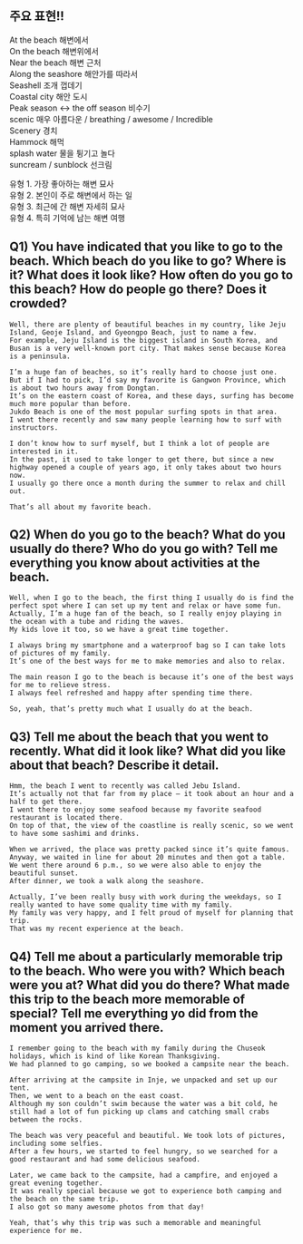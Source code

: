 ## 주요 표현!!
At the beach 해변에서  
On the beach 해변위에서  
Near the beach 해변 근처  
Along the seashore 해안가를 따라서  
Seashell 조개 껍데기  
Coastal city 해안 도시  
Peak season ↔ the off season 비수기  
scenic 매우 아름다운 / breathing / awesome / Incredible  
Scenery 경치  
Hammock 해먹  
splash water 물을 튕기고 놀다  
suncream / sunblock 선크림  

유형 1. 가장 좋아하는 해변 묘사  
유형 2. 본인이 주로 해변에서 하는 일  
유형 3. 최근에 간 해변 자세히 묘사  
유형 4. 특히 기억에 남는 해변 여행  
## Q1) You have indicated that you like to go to the beach. Which beach do you like to go? Where is it?  What does it look like? How often do you go to this beach? How do people go there? Does it crowded?
```
Well, there are plenty of beautiful beaches in my country, like Jeju Island, Geoje Island, and Gyeongpo Beach, just to name a few.
For example, Jeju Island is the biggest island in South Korea, and Busan is a very well-known port city. That makes sense because Korea is a peninsula.

I’m a huge fan of beaches, so it’s really hard to choose just one.
But if I had to pick, I’d say my favorite is Gangwon Province, which is about two hours away from Dongtan.
It’s on the eastern coast of Korea, and these days, surfing has become much more popular than before.
Jukdo Beach is one of the most popular surfing spots in that area.
I went there recently and saw many people learning how to surf with instructors.

I don’t know how to surf myself, but I think a lot of people are interested in it.
In the past, it used to take longer to get there, but since a new highway opened a couple of years ago, it only takes about two hours now.
I usually go there once a month during the summer to relax and chill out.

That’s all about my favorite beach.
```
## Q2) When do you go to the beach? What do you usually do there? Who do you go with? Tell me everything you know about activities at the beach.
```
Well, when I go to the beach, the first thing I usually do is find the perfect spot where I can set up my tent and relax or have some fun.
Actually, I’m a huge fan of the beach, so I really enjoy playing in the ocean with a tube and riding the waves.
My kids love it too, so we have a great time together.

I always bring my smartphone and a waterproof bag so I can take lots of pictures of my family.
It’s one of the best ways for me to make memories and also to relax.

The main reason I go to the beach is because it’s one of the best ways for me to relieve stress.
I always feel refreshed and happy after spending time there.

So, yeah, that’s pretty much what I usually do at the beach.
```
## Q3) Tell me about the beach that you went to recently. What did it look like? What did you like about that beach? Describe it detail.
```
Hmm, the beach I went to recently was called Jebu Island.
It’s actually not that far from my place — it took about an hour and a half to get there.
I went there to enjoy some seafood because my favorite seafood restaurant is located there.
On top of that, the view of the coastline is really scenic, so we went to have some sashimi and drinks.

When we arrived, the place was pretty packed since it’s quite famous.
Anyway, we waited in line for about 20 minutes and then got a table.
We went there around 6 p.m., so we were also able to enjoy the beautiful sunset.
After dinner, we took a walk along the seashore.

Actually, I’ve been really busy with work during the weekdays, so I really wanted to have some quality time with my family.
My family was very happy, and I felt proud of myself for planning that trip.
That was my recent experience at the beach.
```
## Q4) Tell me about a particularly memorable trip to the beach. Who were you with? Which beach were you at? What did you do there? What made this trip to the beach more memorable of special? Tell me everything yo did from the moment you arrived there.
```
I remember going to the beach with my family during the Chuseok holidays, which is kind of like Korean Thanksgiving.
We had planned to go camping, so we booked a campsite near the beach.

After arriving at the campsite in Inje, we unpacked and set up our tent.
Then, we went to a beach on the east coast.
Although my son couldn’t swim because the water was a bit cold, he still had a lot of fun picking up clams and catching small crabs between the rocks.

The beach was very peaceful and beautiful. We took lots of pictures, including some selfies.
After a few hours, we started to feel hungry, so we searched for a good restaurant and had some delicious seafood.

Later, we came back to the campsite, had a campfire, and enjoyed a great evening together.
It was really special because we got to experience both camping and the beach on the same trip.
I also got so many awesome photos from that day!

Yeah, that’s why this trip was such a memorable and meaningful experience for me.
```
